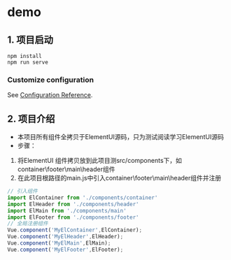 # demo

## 1. 项目启动
```
npm install
npm run serve
```
### Customize configuration
See [Configuration Reference](https://cli.vuejs.org/config/).


## 2. 项目介绍
* 本项目所有组件全拷贝于ElementUI源码，只为测试阅读学习ElementUI源码
* 步骤：
1. 将ElementUI 组件拷贝放到此项目测src/components下，如container\footer\main\header组件
2. 在此项目根路径的main.js中引入container\footer\main\header组件并注册
```js
// 引入组件
import ElContainer from './components/container'
import ElHeader from './components/header'
import ElMain from './components/main'
import ElFooter from './components/footer'
// 全局注册组件
Vue.component('MyElContainer',ElContainer);
Vue.component('MyElHeader',ElHeader);
Vue.component('MyElMain',ElMain);
Vue.component('MyElFooter',ElFooter);
```
